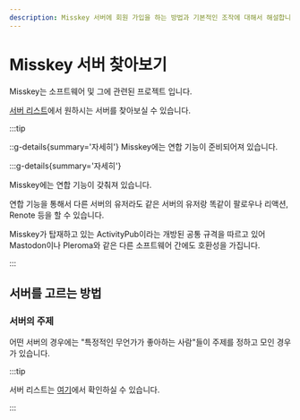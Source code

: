 ```yaml
---
description: Misskey 서버에 회원 가입을 하는 방법과 기본적인 조작에 대해서 해설합니다.
---
```


# Misskey 서버 찾아보기

Misskey는 소프트웨어 및 그에 관련된 프로젝트 입니다.

[서버 리스트](/servers/)에서 원하시는 서버를 찾아보실 수 있습니다.

:::tip

::g-details{summary='자세히'}
Misskey에는 연합 기능이 준비되어져 있습니다.

:::g-details{summary='자세히'}

Misskey에는 연합 기능이 갖춰져 있습니다.

연합 기능을 통해서 다른 서버의 유저라도 같은 서버의 유저랑 똑같이 팔로우나 리액션, Renote 등을 할 수 있습니다.

Misskey가 탑재하고 있는 ActivityPub이라는 개방된 공통 규격을 따르고 있어 Mastodon이나 Pleroma와 같은 다른 소프트웨어 간에도 호환성을 가집니다.

:::

## 서버를 고르는 방법

### 서버의 주제

어떤 서버의 경우에는 "특정적인 무언가가 좋아하는 사람"들이 주제를 정하고 모인 경우가 있습니다.

:::tip

서버 리스트는 [여기](/servers/)에서 확인하실 수 있습니다.

:::
